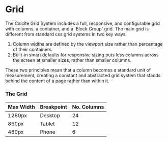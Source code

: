 <h1 class="leader-0" id="overview">Grid</h1>

The Calcite Grid System includes a full, responsive, and configurable grid with columns, a container, and a 'Block Group' grid. The main grid is different from standard css grid systems in two key ways:

1. Column widths are defined by the viewport size rather than percentage of their containers.
2. Built-in smart defaults for responsive sizing puts less columns across the screen at smaller sizes, rather than smaller columns.

These two principles mean that a column becomes a standard unit of measurement, creating a constant and abstracted grid system that stands behind the content of a page rather than within it.

### The Grid

| Max Width | Breakpoint | No. Columns |
| --------- | ---------- | ----------- |
| 1280px    | Desktop    | 24          |
| 860px     | Tablet     | 12          |
| 480px     | Phone      | 6           |
